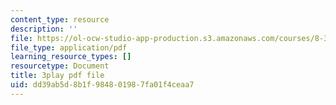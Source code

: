 ```yaml
---
content_type: resource
description: ''
file: https://ol-ocw-studio-app-production.s3.amazonaws.com/courses/8-333-statistical-mechanics-i-statistical-mechanics-of-particles-fall-2013/dd39ab5d8b1f984801987fa01f4ceaa7_hRHzPaDpgu0.pdf
file_type: application/pdf
learning_resource_types: []
resourcetype: Document
title: 3play pdf file
uid: dd39ab5d-8b1f-9848-0198-7fa01f4ceaa7
---
```

